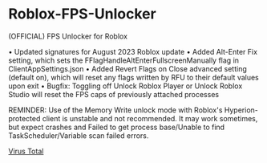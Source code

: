 # Roblox-FPS-Unlocker
(OFFICIAL) FPS Unlocker for Roblox

•  Updated signatures for August 2023 Roblox update
•  Added Alt-Enter Fix setting, which sets the FFlagHandleAltEnterFullscreenManually flag in ClientAppSettings.json
•  Added Revert Flags on Close advanced setting (default on), which will reset any flags written by RFU to their default values upon exit
•  Bugfix: Toggling off Unlock Roblox Player or Unlock Roblox Studio will reset the FPS caps of previously attached processes

REMINDER: Use of the Memory Write unlock mode with Roblox's Hyperion-protected client is unstable and not recommended. It may work sometimes, but expect crashes and Failed to get process base/Unable to find TaskScheduler/Variable scan failed errors.

[Virus Total](https://www.virustotal.com/gui/file/fbadb23695c70675b0b5da815c69df41c794796dbaee1abf0148a7b0b87dded7?nocache=1)
